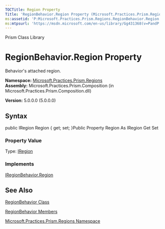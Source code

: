 ```yaml
---
TOCTitle: Region Property
Title: 'RegionBehavior.Region Property (Microsoft.Practices.Prism.Regions)'
ms:assetid: 'P:Microsoft.Practices.Prism.Regions.RegionBehavior.Region'
ms:mtpsurl: 'https://msdn.microsoft.com/en-us/library/Gg431368(v=PandP.50)'
---
```


Prism Class Library

RegionBehavior.Region Property
==================================

Behavior's attached region.

**Namespace:** [Microsoft.Practices.Prism.Regions](https://msdn.microsoft.com/library/microsoft.practices.prism.regions)
**Assembly:** Microsoft.Practices.Prism.Composition (in Microsoft.Practices.Prism.Composition.dll)

**Version:** 5.0.0.0 (5.0.0.0)

## Syntax


public IRegion Region { get; set; }Public Property Region As IRegion Get Set
### Property Value

Type: [IRegion](https://msdn.microsoft.com/library/microsoft.practices.prism.regions.iregion)
### Implements

[IRegionBehavior.Region](https://msdn.microsoft.com/library/microsoft.practices.prism.regions.iregionbehavior.region)

See Also
--------


[RegionBehavior Class](https://msdn.microsoft.com/library/microsoft.practices.prism.regions.regionbehavior)

[RegionBehavior Members](https://msdn.microsoft.com/allmembers.t:microsoft.practices.prism.regions.regionbehavior)

[Microsoft.Practices.Prism.Regions Namespace](https://msdn.microsoft.com/library/microsoft.practices.prism.regions)
